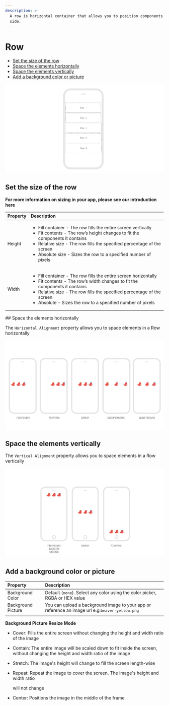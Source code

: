 ```yaml
---
description: >-
  A row is horizontal container that allows you to position components side by
  side.
---
```


# Row

* [Set the size of the row](row.md#set-size-of-the-row)
* [Space the elements horizontally](row.md#space-the-elements-horizontally)
* [Space the elements vertically](row.md#space-the-elements-vertically)
* [Add a background color or picture](row.md#add-a-background-color-or-picture)

![](.gitbook/assets/row-fig-1.png)

## **Set the size of the row**

**For more information on sizing in your app, please see our introduction here​**  


<table>
  <thead>
    <tr>
      <th style="text-align:left"><b>Property</b>
      </th>
      <th style="text-align:left"><b>Description</b>
      </th>
    </tr>
  </thead>
  <tbody>
    <tr>
      <td style="text-align:left">Height</td>
      <td style="text-align:left">
        <ul>
          <li>Fill container - The row fills the entire screen vertically</li>
          <li>Fit contents - The row&#x2019;s height changes to fit the components it
            contains</li>
          <li>Relative size - The row fills the specified percentage of the screen</li>
          <li>Absolute size - Sizes the row to a specified number of pixels</li>
        </ul>
      </td>
    </tr>
    <tr>
      <td style="text-align:left">Width</td>
      <td style="text-align:left">
        <ul>
          <li>Fill container - The row fills the entire screen horizontally</li>
          <li>Fit contents - The row&#x2019;s width changes to fit the components it
            contains</li>
          <li>Relative size - The row fills the specified percentage of the screen</li>
          <li>Absolute - Sizes the row to a specified number of pixels</li>
        </ul>
      </td>
    </tr>
  </tbody>
</table>## Space the elements horizontally

The `Horizontal Alignment` property allows you to space elements in a Row horizontally

![](.gitbook/assets/thunkable-documentation-exhibits-64.png)

## Space the elements vertically

The `Vertical Alignment` property allows you to space elements in a Row vertically

![](.gitbook/assets/spacing-fig-2.png)

## Add a background color or picture

| Property | Description |
| :--- | :--- |
| Background Color | Default \(`none`\). Select any color using the color picker, RGBA or HEX value |
| Background Picture | You can upload a background image to your app or reference an image url e.g.`beaver-yellow.png` |
|  |  |

**Background Picture Resize Mode** 

* Cover: Fills the entire screen without changing the height and width ratio of the image 
* Contain: The entire image will be scaled down to fit inside the screen, without changing the height and width ratio of the image 
* Stretch: The image's height will change to fill the screen length-wise 
* Repeat: Repeat the image to cover the screen. The image's height and width ratio

   will not change    

* Center: Positions the image in the middle of the frame

